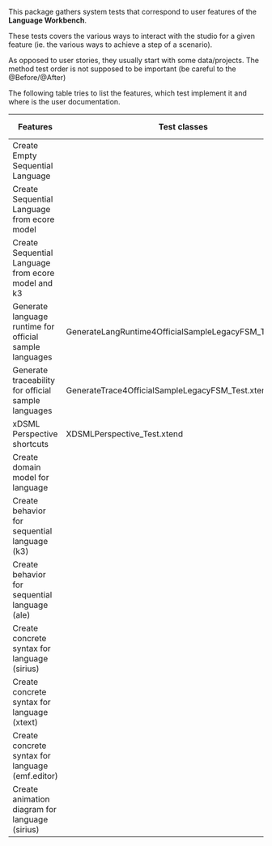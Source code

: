 This package gathers system tests that correspond to user features of the **Language Workbench**.

These tests covers the various ways to interact with the studio for a given 
feature (ie. the various ways to achieve a step of a scenario).


As opposed to user stories, they usually start with some data/projects. 
The method test order is not supposed to be important (be careful to the @Before/@After)


The following table tries to list the features, which test implement it and where is the user documentation.

| Features  												| Test classes  	| User documentation 	|
|---														|---				|--- 					|
| Create Empty Sequential Language  						|   				| 	 					|
| Create Sequential Language from ecore model				|   				| 	 					|
| Create Sequential Language from ecore model and k3		|   				| 	 					|
| Generate language runtime for official sample languages	|  GenerateLangRuntime4OfficialSampleLegacyFSM_Test.xtend 				| 	 					|
| Generate traceability for official sample languages		|  GenerateTrace4OfficialSampleLegacyFSM_Test.xtend  				| 	 					|
| xDSML Perspective shortcuts  								|  XDSMLPerspective_Test.xtend 				| 	 					|
| Create domain model for language 							|   				| 	 					|
| Create behavior for sequential language (k3)				|   				| 	 					|
| Create behavior for sequential language (ale)				|   				| 	 					|
| Create concrete syntax for language (sirius)				|   				| 	 					|
| Create concrete syntax for language (xtext)				|   				| 	 					|
| Create concrete syntax for language (emf.editor)			|   				| 	 					|
| Create animation diagram for language (sirius)			|   				| 	 					|